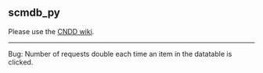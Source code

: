 scmdb_py
------------

Please use the [CNDD wiki](https://brainstorm.ucsd.edu/cndd/index.php/Scmdb_py).

------------
Bug: Number of requests double each time an item in the datatable is clicked.
